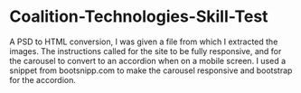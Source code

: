 # Coalition-Technologies-Skill-Test
A PSD to HTML conversion, I was given a file from which I extracted the images. The instructions called for the site to be fully responsive, and for the carousel to convert to an accordion when on a mobile screen. I used a snippet from bootsnipp.com to make the carousel responsive and bootstrap for the accordion.
